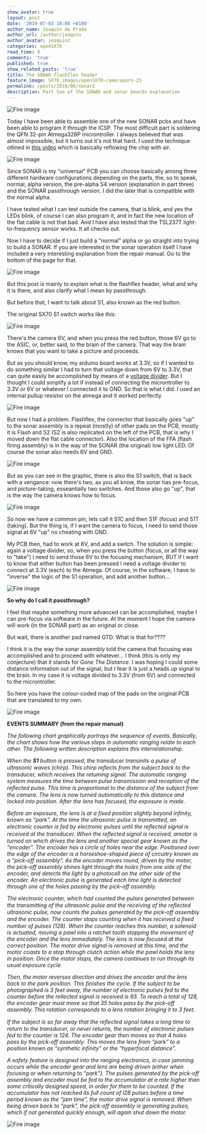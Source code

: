 ```yaml
---
show_avatar: true
layout: post
date: '2019-07-03 10:00 +0100'
author_name: Joaquín de Prada
author_url: /author/joaquin
author_avatar: joaquin2
categories: openSX70
read_time: 9
comments: 'true'
published: true
show_related_posts: 'true'
title: The SONAR flashflex header
feature_image: SX70_images/openSX70-cameraporn-25
permalink: /posts/2019/06/sonar2
description: Part two of the SONAR and sonar boards explanation
---
```

![Fire image]({{site.url}}/{{site.baseurl}}img/2019/07/20190703-SONAR-TSL237T-TOP.jpg)

Today I have been able to assemble one of the new SONAR pcbs and have been able to program it through the ICSP. 
The most difficult part is soldering the QFN 32-pin Atmega328P microntroller. I always believed that was almost impossible, but it turns out it's not that hard. I used the technique otlined in [this video](https://www.youtube.com/watch?v=c_Qt5CtUlqY) which is basically reflowing the chip with air.

![Fire image]({{site.url}}/{{site.baseurl}}img/2019/07/20190703-SONAR-TSL237T-BOTTOM.jpg)

Since SONAR is my "universal" PCB you can choose basically among three different hardware configurations depending on the parts, the, so to speak, normal, alpha version, the pre-alpha S4 version (explanation in part three) and the SONAR passthrough version. I did the later that is compatible with the normal alpha.

I have tested what I can test outside the camera, that is blink, and yes the LEDs blink, of course I can also program it, and in fact the new location of the flat cable is not that bad. And I have also tested that the TSL237T light-to-frequency sensor works. It all checks out.

Now I have to decide if I just build a "normal" alpha or go straight into trying to build a SONAR. If you are interested in the sonar operation itself I have included a very interesting explanation from the repair manual. Go to the bottom of the page for that.

![Fire image]({{site.url}}/{{site.baseurl}}img/2019/07/sonar-and-pcb.jpg)

But this post is mainly to explain what is the flashflex header, what and why it is there, and also clarify what I mean by passthrough.

But before that, I want to talk about S1, also known as the red button. 

The original SX70 S1 switch works like this:

![Fire image]({{site.url}}/{{site.baseurl}}img/2019/07/S1-originalSX70-pre-sonar.jpg)

There's the camera 6V, and when you press the red button, those 6V go to the ASIC, or, better said, to the brain of the camera. That way the brain knows that you want to take a picture and proceeds.

But as you should know, my arduino board works at 3.3V, so if I wanted to do something similar I had to turn that voltage down from 6V to 3.3V, that can quite easily be accomplished by means of a [voltage divider](https://learn.sparkfun.com/tutorials/voltage-dividers/all). But I thought I could simplify a lot if instead of connecting the microntroller to 3.3V or 6V or whatever I connected it to GND.
So that is what I did. I used an internal pullup resistor on the atmega and it worked perfectly.

![Fire image]({{site.url}}/{{site.baseurl}}img/2019/07/S1-openSX70-pre-sonar.jpg)

 But now I had a problem. Flashflex, the connector that basically goes "up" to the sonar assembly is a repeat (mostly) of other pads on the PCB, mostly it is Flash and S2 (S2 is also replicated on the left of the PCB, that is why I moved down the flat cable connector). Also the location of the FFA (flash firing assembly) is in the way of the SONAR (the original) low light LED. Of course the sonar also needs 6V and GND. 

![Fire image]({{site.url}}/{{site.baseurl}}img/2019/07/flashflex-legend.jpg)

But as you can see in the graphic, there is also the S1 switch, that is back with a vengance: now there's two, as you all know, the sonar has pre-focus, and picture-taking, esseantially two switches. And those also go "up", that is the way the camera knows how to focus.

![Fire image]({{site.url}}/{{site.baseurl}}img/2019/07/S1-originalSX70-sonar.jpg)

So now we have a common pin, lets call it S1C and then S1F (focus) and S1T (taking). But the thing is, if I want the camera to focus, I need to send those signal at 6V "up" no cheating with GND.

My PCB then, had to work at 6V, and add a switch. The solution is simple: again a voltage divider, so, when you press the button (focus, or all the way to "take") I need to send those 6V to the focusing mechanism, *BUT* if I want to know that either button has been pressed I need a voltage divider to connect at 3.3V (each) to the Atmega.
Of course, in the software, I have to "inverse" the logic of the S1 operation, and add another button...

![Fire image]({{site.url}}/{{site.baseurl}}img/2019/07/S1-openSX70-sonar.jpg)

**So why do I call it passthrough?**

I feel that maybe something more advanced can be accomplished, maybe I can pre-focus via software in the future. At the moment I hope the camera will work (in the SONAR part) as an original or close.

But wait, there is another pad named GTD. What is that for????

I think it is the way the sonar assembly told the camera that focusing was accomplished and to proceed with whatever... I think (this is only my conjecture) that it stands for *Gone The Distance*. 
I was hoping I could some distance information out of the signal, but I fear it is just a heads up signal to the brain. In my case it is voltage divided to 3.3V (from 6V) and connected to the microntroller.

So here you have the colour-coded map of the pads on the original PCB that are translated to my own.

![Fire image]({{site.url}}/{{site.baseurl}}img/2019/07/PCB_outline-SonarV3_SIMPLE_UPDATE_Colors2.jpg)

**EVENTS SUMMARY (from the repair manual)**

*The following chart graphically portrays the sequence of events. 
Basically, the chart shows how the various steps in automatic ranging relate to each other. 
The following written description explains this interrelationship.*

*When the **S1** button is pressed, the transducer transmits a pulse of ultrasonic waves (chirp). 
This chirp reﬂects from the subject back to the transducer, which receives the retuming signal. 
The automatic ranging system measures the time between pulse transmission and reception of the reﬂected pulse. 
This time is proportional to the distance of the subject from the camera. 
The lens is now turned automatically to this distance and locked into position. 
After the lens has focused, the exposure is made.*

*Before an exposure, the lens is at a fixed position slightly beyond infinity, known as “park”. 
At the time the ultrasonic pulse is transmitted, an electronic counter is fed by electronic pulses until the reﬂected signal is received at the transducer. 
When the reﬂected signal is received, amotor is turned on which drives the lens and another special gear known as the “encoder”. 
The encoder has a circle of holes near the edge. 
Positioned over the edge of the encoder is a horseshoe-shaped piece of circuitry known as a “pick-off assembly”. 
As the encoder moves round, driven by the motor, the pick-off assembly shines light through the holes from one side of the encoder, and detects the light by a photocell on the other side of the encoder. 
An electronic pulse is generated each time light is detected through one of the holes passing by the pick-off assembly.*

*The electronic counter, which had counted the pulses generated between the transmitting of the ultrasonic pulse and 
the receiving of the reﬂected ultrasonic pulse, now counts the pulses generated by the pick-off assembly and the encoder. 
The counter stops counting when it has received a ﬁxed number of pulses (128).
When the counter reaches this number, a solenoid is actuated, moving a pawl into a ratchet tooth stopping the movement of the encoder and the lens immediately. 
The lens is now focused at the correct position.
The motor drive signal is removed at this time, and the motor coasts to a stop through clutch action while the pawl holds the lens in position. 
Once the motor stops, the camera continues to run through its usual exposure cycle.*

*Then, the motor reverses direction and drives the encoder and the lens back to the park position. This finishes the cycle.
lf the subject to be photographed is 3 feet away, the number of electronic pulses fed to the counter before
the rellected signal is received is 93. To reach a total of 128, the encoder gear must move so that 35 holes pass by the pick-off assembly. 
This rotation corresponds to a lens rotation bringing it to 3 feet.*

*If the subject is so far away that the reﬂected signal takes a long time to return to the transducer, or never returns, the number of electronic pulses fed to the counter is 124. 
The encoder gear then moves so that 4 holes pass by the pick-off assembly. 
This moves the lens from “park” to a position known as “synthetic infinity” or the “hyperfocal distance”.*

*A safety feature is designed into the ranging electronics, in case jamming occurs while the encoder gear and lens are being driven (either when focusing or when returning to “park”). 
The pulses generated by the pick-off assembly and encoder must be fed to the accumulator at a rate higher than some critically designed speed, in order for them to be counted. 
If the accumulator has not reached its full count of l28 pulses before a time period known as the “jam time”, the motor drive signal is removed. 
When being driven back to “park”, the pick-off assembly is generating pulses, which if not generated quickly enough, will again shut down the motor.*

![Fire image]({{site.url}}/{{site.baseurl}}img/2019/07/ranging-and-exposure-sequence.jpg)